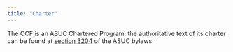 ```yaml
---
title: "Charter"
---
```


The OCF is an ASUC Chartered Program; the authoritative text of its charter can
be found at [section
3204](https://docs.google.com/document/d/1bZhThJoNRUFOAX_gntXd4fgUSZkmfvCbOCr8p5Am75s/)
of the ASUC bylaws.
